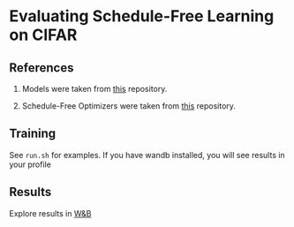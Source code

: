 # Evaluating Schedule-Free Learning on CIFAR

## References

1. Models were taken from [this](https://github.com/kuangliu/pytorch-cifar/tree/master) repository.

2. Schedule-Free Optimizers were taken from [this](https://github.com/facebookresearch/schedule_free/tree/main) repository.

## Training

See `run.sh` for examples. If you have wandb installed, you will see results in your profile

## Results

Explore results in [W&B](https://api.wandb.ai/links/yermandy/c6p1z0dd)